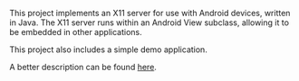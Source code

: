 This project implements an X11 server for use with Android devices, written in Java. The X11 server runs within an Android View subclass, allowing it to be embedded in other applications.

This project also includes a simple demo application.

A better description can be found [here](http://my20percent.wordpress.com/2012/02/27/android-x-server/).